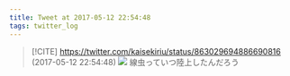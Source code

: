 ```yaml
---
title: Tweet at 2017-05-12 22:54:48
tags: twitter_log
---
```


> [!CITE] https://twitter.com/kaisekiriu/status/863029694886690816 (2017-05-12 22:54:48)
> ![](https://twitter.com/kaisekiriu/status/863029694886690816)
> 線虫っていつ陸上したんだろう
